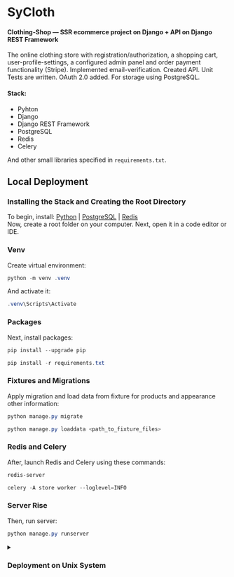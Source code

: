# SyCloth
#### Clothing-Shop — SSR ecommerce project on Django + API on Django REST Framework

The online clothing store with registration/authorization, a
shopping cart, user-profile-settings, a configured admin
panel and order payment functionality (Stripe). Implemented
email-verification. Сreated API. Unit Tests are written. OAuth
2.0 added. For storage using PostgreSQL.

#### Stack:
 - Pyhton
 - Django
 - Django REST Framework
 - PostgreSQL
 - Redis
 - Celery

And other small libraries specified in `requirements.txt`.

## Local Deployment

### Installing the Stack and Creating the Root Directory
To begin, install: [Python](https://www.python.org/downloads/) | [PostgreSQL](https://www.postgresql.org/) | [Redis](https://redis.io/)
<br>
Now, create a root folder on your computer. Next, open it in a code editor or IDE.

### Venv
Create virtual environment:
```powershell
python -m venv .venv
```

And activate it:

```powershell
.venv\Scripts\Activate
``` 
### Packages
Next, install packages:

```powershell
pip install --upgrade pip
``` 
```powershell
pip install -r requirements.txt
```

 ### Fixtures and Migrations
Apply migration and load data from fixture for products and appearance other information:

```powershell
python manage.py migrate
```

```powershell
python manage.py loaddata <path_to_fixture_files>
```

### Redis and Celery
After, launch Redis and Celery using these commands:

```powershell
redis-server
```

```powershell
celery -A store worker --loglevel=INFO
```
### Server Rise
Then, run server:

```powershell
python manage.py runserver
```

<details>
<summary><h3> Deployment on Unix System </h3></summary>
These commands do the same thing as described above: 
<br>

### Venv
```bash
python3.9 -m venv ../venv
```

```bash
source ../venv/bin/activate
```

### Packages
```bash
pip install --upgrade pip
```
```bash
pip install -r requirements.txt
```

### Fixtures and Migrations
```bash
./manage.py migrate
```

```bash
./manage.py loaddata <path_to_fixture_files>
```

### Redis and Celery
```bash
redis-server
```

```bash
celery -A store worker --loglevel=INFO
```

### Server Rise
```bash
./manage.py runserver
```
</details>
